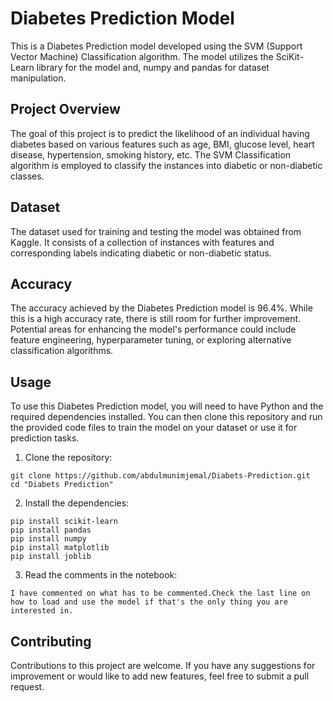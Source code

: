 # Diabetes Prediction Model
This is a Diabetes Prediction model developed using the SVM (Support Vector Machine) Classification algorithm. The model utilizes the SciKit-Learn library for the model and, numpy and pandas for dataset manipulation.

## Project Overview

The goal of this project is to predict the likelihood of an individual having diabetes based on various features such as age, BMI, glucose level, heart disease, hypertension, smoking history, etc. The SVM Classification algorithm is employed to classify the instances into diabetic or non-diabetic classes.

## Dataset

The dataset used for training and testing the model was obtained from Kaggle. It consists of a collection of instances with features and corresponding labels indicating diabetic or non-diabetic status.

## Accuracy

The accuracy achieved by the Diabetes Prediction model is 96.4%. While this is a high accuracy rate, there is still room for further improvement. Potential areas for enhancing the model's performance could include feature engineering, hyperparameter tuning, or exploring alternative classification algorithms.

## Usage

To use this Diabetes Prediction model, you will need to have Python and the required dependencies installed. You can then clone this repository and run the provided code files to train the model on your dataset or use it for prediction tasks.

1. Clone the repository:

```
git clone https://github.com/abdulmunimjemal/Diabets-Prediction.git
cd "Diabets Prediction"
```

2. Install the dependencies:

```
pip install scikit-learn
pip install pandas
pip install numpy
pip install matplotlib
pip install joblib
```

3. Read the comments in the notebook:

```
I have commented on what has to be commented.Check the last line on how to load and use the model if that's the only thing you are interested in.
```

## Contributing

Contributions to this project are welcome. If you have any suggestions for improvement or would like to add new features, feel free to submit a pull request.
